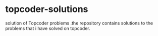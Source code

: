 # topcoder-solutions
solution of Topcoder problems .the repository contains solutions to the problems that i have solved on topcoder.
